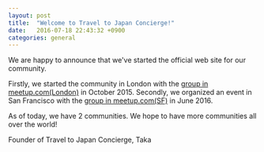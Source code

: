 ```yaml
---
layout: post
title:  "Welcome to Travel to Japan Concierge!"
date:   2016-07-18 22:43:32 +0900
categories: general
---
```


We are happy to announce that we've started the official web site for our community.

Firstly, we started the community in London with the [group in meetup.com(London)][meetup-london] in October 2015. Secondly, we organized an event in San Francisco with the [group in meetup.com(SF)][meetup-sf] in June 2016.

As of today, we have 2 communities. We hope to have more communities all over the world!

Founder of Travel to Japan Concierge, Taka

[meetup-london]: http://www.meetup.com/Travel-to-Japan-Concierge-in-London/
[meetup-sf]: http://www.meetup.com/Travel-to-Japan-Concierge-in-San-Francisco/
